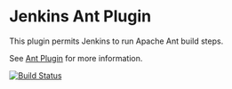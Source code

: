 Jenkins Ant Plugin
=========================

This plugin permits Jenkins to run Apache Ant build steps.

See [Ant Plugin](https://wiki.jenkins-ci.org/display/JENKINS/Ant+Plugin) for more information.

[![Build Status](https://jenkins.ci.cloudbees.com/buildStatus/icon?job=plugins/ant-plugin)](https://jenkins.ci.cloudbees.com/job/plugins/job/ant-plugin/)